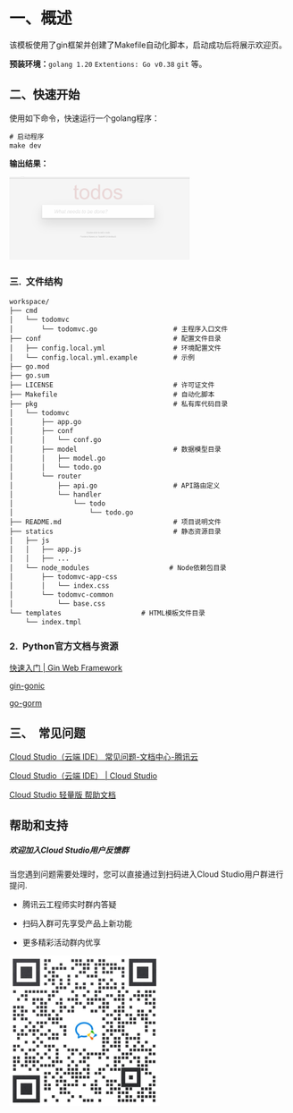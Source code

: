 # 一、概述

该模板使用了gin框架并创建了Makefile自动化脚本，启动成功后将展示欢迎页。

**预装环境：**`golang 1.20` `Extentions: Go v0.38`  `git` 等。

## 二、快速开始

使用如下命令，快速运行一个golang程序：

```
# 启动程序
make dev
```

**输出结果：**

<img src="img/output.png" title="" alt="output.png" width="323">

### 三.  文件结构

```
workspace/                     
├── cmd   
│   └── todomvc        
│       └── todomvc.go                   # 主程序入口文件
├── conf                                 # 配置文件目录
│   ├── config.local.yml                 # 环境配置文件
│   └── config.local.yml.example         # 示例
├── go.mod                              
├── go.sum                             
├── LICENSE                              # 许可证文件
├── Makefile                             # 自动化脚本
├── pkg                                  # 私有库代码目录
│   └── todomvc                          
│       ├── app.go                 
│       ├── conf                   
│       │   └── conf.go                
│       ├── model                        # 数据模型目录
│       │   ├── model.go            
│       │   └── todo.go          
│       └── router              
│           ├── api.go                   # API路由定义
│           └── handler            
│               └── todo              
│                   └── todo.go       
├── README.md                            # 项目说明文件
├── statics                              # 静态资源目录
│   ├── js                         
│   │   ├── app.js                 
│   │   ├── ...                 
│   └── node_modules                    # Node依赖包目录
│       ├── todomvc-app-css         
│       │   └── index.css             
│       └── todomvc-common          
│           └── base.css              
└── templates                    # HTML模板文件目录
    └── index.tmpl
```

### 2.  Python官方文档与资源

[快速入门 | Gin Web Framework](https://gin-gonic.com/zh-cn/docs/quickstart/)

[gin-gonic](https://github.com/gin-gonic/gin) 

[go-gorm](https://github.com/go-gorm/gorm) 

## 三、  常见问题

[Cloud Studio（云端 IDE） 常见问题-文档中心-腾讯云](https://cloud.tencent.com/document/product/1039/33505)

[Cloud Studio（云端 IDE） | Cloud Studio](https://ide.cloud.tencent.com/docs/)

[Cloud Studio 轻量版 帮助文档](https://docs.qq.com/aio/DRUFZcHVvZlJuY3l2?p=1QOiTiIR9g0KMJneBDyfgM)

## 帮助和支持

##### 欢迎加入Cloud Studio用户反馈群

当您遇到问题需要处理时，您可以直接通过到扫码进入Cloud Studio用户群进行提问.

- 腾讯云工程师实时群内答疑

- 扫码入群可先享受产品上新功能

- 更多精彩活动群内优享

<img title="" src="img/qr-code.png" alt="qr-code.png" width="270">

